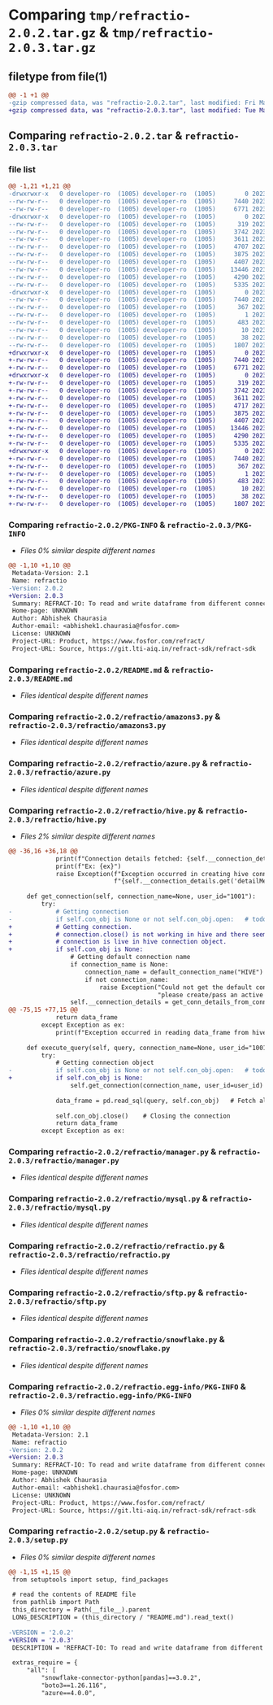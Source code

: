 # Comparing `tmp/refractio-2.0.2.tar.gz` & `tmp/refractio-2.0.3.tar.gz`

## filetype from file(1)

```diff
@@ -1 +1 @@
-gzip compressed data, was "refractio-2.0.2.tar", last modified: Fri May 26 11:31:36 2023, max compression
+gzip compressed data, was "refractio-2.0.3.tar", last modified: Tue May 30 09:32:44 2023, max compression
```

## Comparing `refractio-2.0.2.tar` & `refractio-2.0.3.tar`

### file list

```diff
@@ -1,21 +1,21 @@
-drwxrwxr-x   0 developer-ro  (1005) developer-ro  (1005)        0 2023-05-26 11:31:36.375791 refractio-2.0.2/
--rw-rw-r--   0 developer-ro  (1005) developer-ro  (1005)     7440 2023-05-26 11:31:36.375791 refractio-2.0.2/PKG-INFO
--rw-rw-r--   0 developer-ro  (1005) developer-ro  (1005)     6771 2023-05-26 11:30:32.000000 refractio-2.0.2/README.md
-drwxrwxr-x   0 developer-ro  (1005) developer-ro  (1005)        0 2023-05-26 11:31:36.373791 refractio-2.0.2/refractio/
--rw-rw-r--   0 developer-ro  (1005) developer-ro  (1005)      319 2023-05-23 10:14:58.000000 refractio-2.0.2/refractio/__init__.py
--rw-rw-r--   0 developer-ro  (1005) developer-ro  (1005)     3742 2023-05-23 10:14:58.000000 refractio-2.0.2/refractio/amazons3.py
--rw-rw-r--   0 developer-ro  (1005) developer-ro  (1005)     3611 2023-05-23 10:14:58.000000 refractio-2.0.2/refractio/azure.py
--rw-rw-r--   0 developer-ro  (1005) developer-ro  (1005)     4707 2023-05-19 12:16:37.000000 refractio-2.0.2/refractio/hive.py
--rw-rw-r--   0 developer-ro  (1005) developer-ro  (1005)     3875 2023-05-19 12:16:37.000000 refractio-2.0.2/refractio/manager.py
--rw-rw-r--   0 developer-ro  (1005) developer-ro  (1005)     4407 2023-05-19 12:16:26.000000 refractio-2.0.2/refractio/mysql.py
--rw-rw-r--   0 developer-ro  (1005) developer-ro  (1005)    13446 2023-05-19 12:16:26.000000 refractio-2.0.2/refractio/refractio.py
--rw-rw-r--   0 developer-ro  (1005) developer-ro  (1005)     4290 2023-05-19 12:16:37.000000 refractio-2.0.2/refractio/sftp.py
--rw-rw-r--   0 developer-ro  (1005) developer-ro  (1005)     5335 2023-05-19 12:16:26.000000 refractio-2.0.2/refractio/snowflake.py
-drwxrwxr-x   0 developer-ro  (1005) developer-ro  (1005)        0 2023-05-26 11:31:36.375791 refractio-2.0.2/refractio.egg-info/
--rw-rw-r--   0 developer-ro  (1005) developer-ro  (1005)     7440 2023-05-26 11:31:36.000000 refractio-2.0.2/refractio.egg-info/PKG-INFO
--rw-rw-r--   0 developer-ro  (1005) developer-ro  (1005)      367 2023-05-26 11:31:36.000000 refractio-2.0.2/refractio.egg-info/SOURCES.txt
--rw-rw-r--   0 developer-ro  (1005) developer-ro  (1005)        1 2023-05-26 11:31:36.000000 refractio-2.0.2/refractio.egg-info/dependency_links.txt
--rw-rw-r--   0 developer-ro  (1005) developer-ro  (1005)      483 2023-05-26 11:31:36.000000 refractio-2.0.2/refractio.egg-info/requires.txt
--rw-rw-r--   0 developer-ro  (1005) developer-ro  (1005)       10 2023-05-26 11:31:36.000000 refractio-2.0.2/refractio.egg-info/top_level.txt
--rw-rw-r--   0 developer-ro  (1005) developer-ro  (1005)       38 2023-05-26 11:31:36.376791 refractio-2.0.2/setup.cfg
--rw-rw-r--   0 developer-ro  (1005) developer-ro  (1005)     1807 2023-05-26 11:28:00.000000 refractio-2.0.2/setup.py
+drwxrwxr-x   0 developer-ro  (1005) developer-ro  (1005)        0 2023-05-30 09:32:44.233870 refractio-2.0.3/
+-rw-rw-r--   0 developer-ro  (1005) developer-ro  (1005)     7440 2023-05-30 09:32:44.233870 refractio-2.0.3/PKG-INFO
+-rw-rw-r--   0 developer-ro  (1005) developer-ro  (1005)     6771 2023-05-30 09:31:33.000000 refractio-2.0.3/README.md
+drwxrwxr-x   0 developer-ro  (1005) developer-ro  (1005)        0 2023-05-30 09:32:44.232870 refractio-2.0.3/refractio/
+-rw-rw-r--   0 developer-ro  (1005) developer-ro  (1005)      319 2023-05-30 09:31:19.000000 refractio-2.0.3/refractio/__init__.py
+-rw-rw-r--   0 developer-ro  (1005) developer-ro  (1005)     3742 2023-05-30 09:31:19.000000 refractio-2.0.3/refractio/amazons3.py
+-rw-rw-r--   0 developer-ro  (1005) developer-ro  (1005)     3611 2023-05-30 09:31:19.000000 refractio-2.0.3/refractio/azure.py
+-rw-rw-r--   0 developer-ro  (1005) developer-ro  (1005)     4717 2023-05-30 09:31:33.000000 refractio-2.0.3/refractio/hive.py
+-rw-rw-r--   0 developer-ro  (1005) developer-ro  (1005)     3875 2023-05-30 09:31:19.000000 refractio-2.0.3/refractio/manager.py
+-rw-rw-r--   0 developer-ro  (1005) developer-ro  (1005)     4407 2023-05-30 09:31:19.000000 refractio-2.0.3/refractio/mysql.py
+-rw-rw-r--   0 developer-ro  (1005) developer-ro  (1005)    13446 2023-05-30 09:31:19.000000 refractio-2.0.3/refractio/refractio.py
+-rw-rw-r--   0 developer-ro  (1005) developer-ro  (1005)     4290 2023-05-30 09:31:19.000000 refractio-2.0.3/refractio/sftp.py
+-rw-rw-r--   0 developer-ro  (1005) developer-ro  (1005)     5335 2023-05-30 09:31:19.000000 refractio-2.0.3/refractio/snowflake.py
+drwxrwxr-x   0 developer-ro  (1005) developer-ro  (1005)        0 2023-05-30 09:32:44.232870 refractio-2.0.3/refractio.egg-info/
+-rw-rw-r--   0 developer-ro  (1005) developer-ro  (1005)     7440 2023-05-30 09:32:43.000000 refractio-2.0.3/refractio.egg-info/PKG-INFO
+-rw-rw-r--   0 developer-ro  (1005) developer-ro  (1005)      367 2023-05-30 09:32:43.000000 refractio-2.0.3/refractio.egg-info/SOURCES.txt
+-rw-rw-r--   0 developer-ro  (1005) developer-ro  (1005)        1 2023-05-30 09:32:43.000000 refractio-2.0.3/refractio.egg-info/dependency_links.txt
+-rw-rw-r--   0 developer-ro  (1005) developer-ro  (1005)      483 2023-05-30 09:32:43.000000 refractio-2.0.3/refractio.egg-info/requires.txt
+-rw-rw-r--   0 developer-ro  (1005) developer-ro  (1005)       10 2023-05-30 09:32:43.000000 refractio-2.0.3/refractio.egg-info/top_level.txt
+-rw-rw-r--   0 developer-ro  (1005) developer-ro  (1005)       38 2023-05-30 09:32:44.233870 refractio-2.0.3/setup.cfg
+-rw-rw-r--   0 developer-ro  (1005) developer-ro  (1005)     1807 2023-05-30 09:31:33.000000 refractio-2.0.3/setup.py
```

### Comparing `refractio-2.0.2/PKG-INFO` & `refractio-2.0.3/PKG-INFO`

 * *Files 0% similar despite different names*

```diff
@@ -1,10 +1,10 @@
 Metadata-Version: 2.1
 Name: refractio
-Version: 2.0.2
+Version: 2.0.3
 Summary: REFRACT-IO: To read and write dataframe from different connectors.
 Home-page: UNKNOWN
 Author: Abhishek Chaurasia
 Author-email: <abhishek1.chaurasia@fosfor.com>
 License: UNKNOWN
 Project-URL: Product, https://www.fosfor.com/refract/
 Project-URL: Source, https://git.lti-aiq.in/refract-sdk/refract-sdk
```

### Comparing `refractio-2.0.2/README.md` & `refractio-2.0.3/README.md`

 * *Files identical despite different names*

### Comparing `refractio-2.0.2/refractio/amazons3.py` & `refractio-2.0.3/refractio/amazons3.py`

 * *Files identical despite different names*

### Comparing `refractio-2.0.2/refractio/azure.py` & `refractio-2.0.3/refractio/azure.py`

 * *Files identical despite different names*

### Comparing `refractio-2.0.2/refractio/hive.py` & `refractio-2.0.3/refractio/hive.py`

 * *Files 2% similar despite different names*

```diff
@@ -36,16 +36,18 @@
             print(f"Connection details fetched: {self.__connection_details}")
             print(f"Ex: {ex}")
             raise Exception(f"Exception occurred in creating hive connection: "
                             f"{self.__connection_details.get('detailMessage')}")
 
     def get_connection(self, connection_name=None, user_id="1001"):
         try:
-            # Getting connection
-            if self.con_obj is None or not self.con_obj.open:   # todo: need to check, how to validate live connection.
+            # Getting connection.
+            # connection.close() is not working in hive and there seems to be no attribute to validate whether the
+            # connection is live in hive connection object.
+            if self.con_obj is None:
                 # Getting default connection name
                 if connection_name is None:
                     connection_name = default_connection_name("HIVE")
                     if not connection_name:
                         raise Exception("Could not get the default connection name,"
                                         "please create/pass an active hive connection name.")
                 self.__connection_details = get_conn_details_from_conn_name(
@@ -75,15 +77,15 @@
             return data_frame
         except Exception as ex:
             print(f"Exception occurred in reading data_frame from hive connection: {ex}")
 
     def execute_query(self, query, connection_name=None, user_id="1001"):
         try:
             # Getting connection object
-            if self.con_obj is None or not self.con_obj.open:   # todo: need to check, how to validate live connection.
+            if self.con_obj is None:
                 self.get_connection(connection_name, user_id=user_id)
 
             data_frame = pd.read_sql(query, self.con_obj)   # Fetch all records in pandas dataframe
 
             self.con_obj.close()    # Closing the connection
             return data_frame
         except Exception as ex:
```

### Comparing `refractio-2.0.2/refractio/manager.py` & `refractio-2.0.3/refractio/manager.py`

 * *Files identical despite different names*

### Comparing `refractio-2.0.2/refractio/mysql.py` & `refractio-2.0.3/refractio/mysql.py`

 * *Files identical despite different names*

### Comparing `refractio-2.0.2/refractio/refractio.py` & `refractio-2.0.3/refractio/refractio.py`

 * *Files identical despite different names*

### Comparing `refractio-2.0.2/refractio/sftp.py` & `refractio-2.0.3/refractio/sftp.py`

 * *Files identical despite different names*

### Comparing `refractio-2.0.2/refractio/snowflake.py` & `refractio-2.0.3/refractio/snowflake.py`

 * *Files identical despite different names*

### Comparing `refractio-2.0.2/refractio.egg-info/PKG-INFO` & `refractio-2.0.3/refractio.egg-info/PKG-INFO`

 * *Files 0% similar despite different names*

```diff
@@ -1,10 +1,10 @@
 Metadata-Version: 2.1
 Name: refractio
-Version: 2.0.2
+Version: 2.0.3
 Summary: REFRACT-IO: To read and write dataframe from different connectors.
 Home-page: UNKNOWN
 Author: Abhishek Chaurasia
 Author-email: <abhishek1.chaurasia@fosfor.com>
 License: UNKNOWN
 Project-URL: Product, https://www.fosfor.com/refract/
 Project-URL: Source, https://git.lti-aiq.in/refract-sdk/refract-sdk
```

### Comparing `refractio-2.0.2/setup.py` & `refractio-2.0.3/setup.py`

 * *Files 0% similar despite different names*

```diff
@@ -1,15 +1,15 @@
 from setuptools import setup, find_packages
 
 # read the contents of README file
 from pathlib import Path
 this_directory = Path(__file__).parent
 LONG_DESCRIPTION = (this_directory / "README.md").read_text()
 
-VERSION = '2.0.2'
+VERSION = '2.0.3'
 DESCRIPTION = 'REFRACT-IO: To read and write dataframe from different connectors.'
 
 extras_require = {
     "all": [
         "snowflake-connector-python[pandas]==3.0.2",
         "boto3==1.26.116",
         "azure==4.0.0",
```

